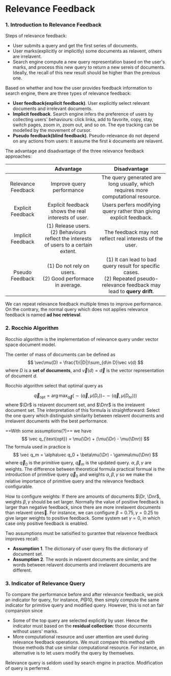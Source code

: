 # Relevance Feedback

$$
\newcommand{\sim}{\text{sim}}
\newcommand{\Dr}{D_{\text{r}}}
\newcommand{\Dnr}{D_{\text{nr}}}
$$

### 1. Introduction to Relevance Feedback

Steps of relevance feedback:

- User submits a query and get the first series of documents.
- User marks(explicitly or implicitly) some documents as relavent, others are irrelavent.
- Search engine compute a new query representation based on the user's marks, and process this new query to return a new sereis of documents. Ideally, the recall of this new result should be higher than the previous one.

Based on whether and how the user provides feedback information to search engine, there are three types of relevance feedback:

- **User feedback(explicit feedback)**. User explicitly select relevant documents and irrelevant documents.
- **Implicit feedback**. Search engine infers the preference of users by collecting users' behaviours: click links, add to favorite, copy, stay, switch pages, zoom in, zoom out, and so on. The eye tracking can be modelled by the movement of cursor.
- **Pseudo feedback(blind feedback)**. Pseudo-relevance do not depend on any actions from users: It assume the first $k$ documents are relavent.

The advantage and disadvantage of the three relevance feedback approaches:

|                    |                          Advantage                           |                         Disadvantage                         |
| :----------------: | :----------------------------------------------------------: | :----------------------------------------------------------: |
| Relevance Feedback |                  Improve query performance                   | The query generated are long usually, which requires more computational resource. |
| Explicit Feedback  |     Explicit feedback shows the real interests of user.      | Users perfers modifying query rather than giving explicit feedback. |
| Implicit Feedback  | (1) Release users. <br/>(2) Behaviours reflect the interests of users to a certain extent. |   The feedback may not reflect real interests of the user.   |
|  Pseudo Feedback   | (1) Do not rely on users. <br/>(2) Good performace in average. | (1) It can lead to bad query result for specific cases. <br/>(2) Repeated pseudo-relevance feedback may lead to **query drift**. |

We can repeat relevance feedback multiple times to improve performance. On the contrary, the normal query which does not applies relevance feedback is named **ad hoc retrieval**.







### 2. Rocchio Algorithm

Rocchio algorithm is the implementation of relevance query under vector space document model.

The center of mass of documents can be defined as
$$
\vec\mu(D) = \frac{1}{|D|}\sum_{d\in D}\vec v(d)
$$
where $D$ is a **set of documents**, and $\vec v(d) = \vec d$ is the vector representation of document $d$.

Rocchio algorithm select that optimal query as


$$
\vec q_{\text{opt}} = \arg \max_{\vec q}(\sim(\vec q, \mu(D_\text{r})) - \sim(\vec q, \mu(D_{\text{nr}})))
$$
where $\Dr$ is relavent document set, and $\Dnr$ is the irrelavent document set. The interpretation of this formula is straightforward: Select the one query which distinguish similarity between relavent documents and irrelavent documents with the best performance.

==With some assumptions(?)== we have
$$
\vec q_{\text{opt}} = \mu(\Dr) + (\mu(\Dr) - \mu(\Dnr))
$$
The formula used in practice is
$$
\vec q_m = \alpha\vec q_0 + \beta\mu(\Dr) - \gamma\mu(\Dnr)
$$
where $\vec q_0$ is the primitive query, $\vec q_m$ is the updated query. $\alpha, \beta, \gamma$ are weights. The difference between theoretical formula practical formual is the introduction of primitive query $\vec q_0$ and weights $\alpha, \beta, \gamma$ so we make the relative importance of primitive query and the relevance feedback configurable.

How to configure weights: If there are amounts of documents $\Dr, \Dnr$, weights $\beta, \gamma$ should be set larger. Normally the value of positive feedback is larger than negative feedback, since there are more inrelavent documents than relavent ones. For instance, we can configure $\beta = 0.75, \gamma = 0.25$ to give larger weights to positive feedback. Some system set $\gamma = 0$, in which case only positive feedback is enabled.

Two assumptions must be satisified to gurantee that relavence feedback improves recall:

- **Assumption 1**. The dictionary of user query fits the dictionary of document set.
- **Assumption 2**. The words in relavent documents are similar, and the words between relavent documents and irrelavent documents are different.







### 3. Indicator of Relevance Query

To compare the performance before and after relevance feedback, we pick an indicator for query, for instance, $P@10$, then simply compute the same indicator for primitive query and modified query. However, this is not an fair comparsion since

- Some of the top query are selected explicitly by user. Hence the indicator must based on the **residual collection**: those documents without users' marks.
- More computational resource and user attention are used during relevance feedback operations. We must compare this method with those methods that use similar computational resource. For instance, an alternative is to let users modify the query by themselves.

Relevance query is seldom used by search engine in practice. Modification of query is perferred.
